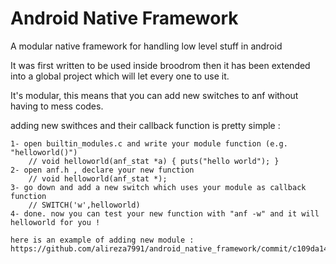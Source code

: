 Android Native Framework
========================

A modular native framework for handling low level stuff in android

It was first written to be used inside broodrom then it has been extended into a global project which will let every one to use it.

It's modular, this means that you can add new switches to anf without having to mess codes.

adding new swithces and their callback function is pretty simple :

    1- open builtin_modules.c and write your module function (e.g. "helloworld()")
        // void helloworld(anf_stat *a) { puts("hello world"); }
    2- open anf.h , declare your new function
        // void helloworld(anf_stat *);
    3- go down and add a new switch which uses your module as callback function
        // SWITCH('w',helloworld)
    4- done. now you can test your new function with "anf -w" and it will helloworld for you !
    
    here is an example of adding new module : https://github.com/alireza7991/android_native_framework/commit/c109da14634b406b53bef395d3069897fab11050
    
